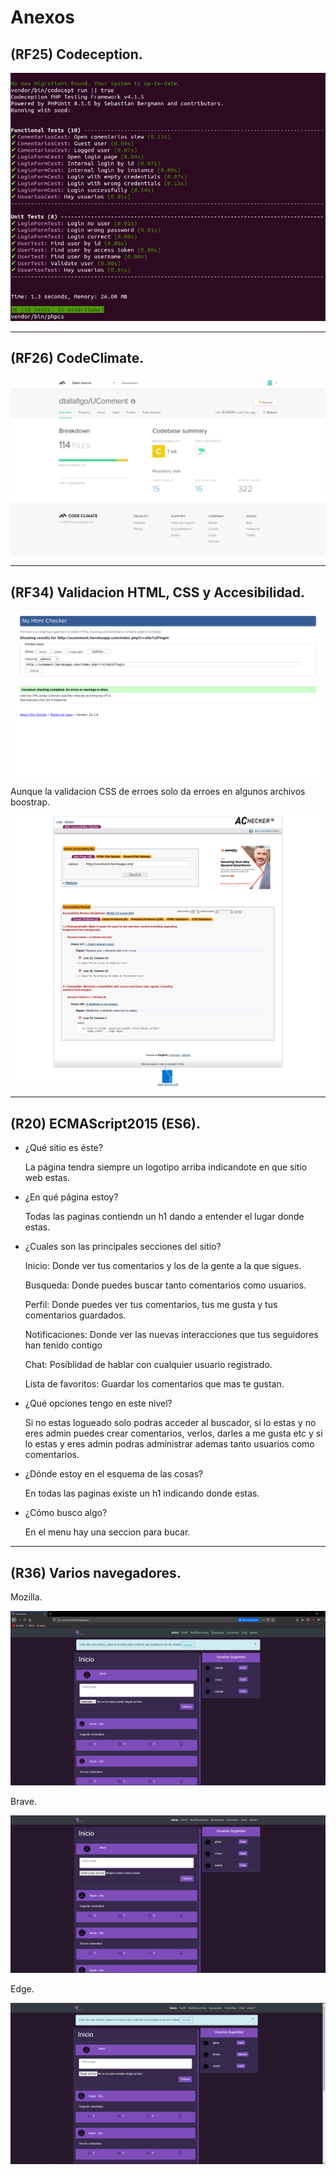 # Anexos


## **(RF25) Codeception**.

![picture](images/codeception.PNG)

---

## **(RF26) CodeClimate**.

![picture](images/codeclimate.png)

---

## **(RF34) Validacion HTML, CSS y Accesibilidad**.

![picture](images/w3.png)

Aunque la validacion CSS de erroes solo da erroes en algunos archivos boostrap.

![picture](images/acl.png)

---

## **(R20) ECMAScript2015 (ES6)**.

- ¿Qué sitio es éste?

    La página tendra siempre un logotipo arriba indicandote en que sitio web estas.

- ¿En qué página estoy?

    Todas las paginas contiendn un h1 dando a entender el lugar donde estas.

- ¿Cuales son las principales secciones del sitio?

    Inicio: Donde ver tus comentarios y los de la gente a la que sigues.

    Busqueda: Donde puedes buscar tanto comentarios como usuarios.

    Perfil: Donde puedes ver tus comentarios, tus me gusta y tus comentarios guardados.

    Notificaciones: Donde ver las nuevas interacciones que tus seguidores han tenido contigo

    Chat: Posiblidad de hablar con cualquier usuario registrado.

    Lista de favoritos: Guardar los comentarios que mas te gustan.

- ¿Qué opciones tengo en este nivel?

    Si no estas logueado solo podras acceder al buscador, si lo estas y no eres admin puedes crear comentarios, verlos, darles a me gusta etc y si lo estas y eres admin podras administrar ademas tanto usuarios como comentarios.

- ¿Dónde estoy en el esquema de las cosas?

    En todas las paginas existe un h1 indicando donde estas.

- ¿Cómo busco algo?

    En el menu hay una seccion para bucar.

---

## **(R36) Varios navegadores**.

Mozilla.

![picture](images/mozilla.PNG)

Brave.

![picture](images/brave.PNG)

Edge.

![picture](images/edge.PNG)